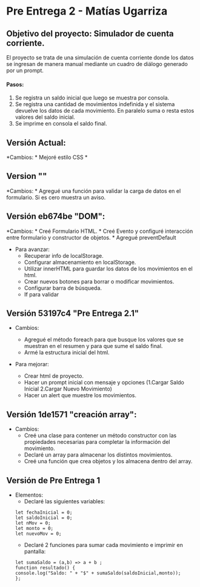 # Pre Entrega 2 - Matías Ugarriza

## Objetivo del proyecto: Simulador de cuenta corriente.
El proyecto se trata de una simulación de cuenta corriente donde los datos se ingresan de manera manual mediante un cuadro de diálogo generado por un prompt. 
#### Pasos:
1. Se registra un saldo inicial que luego se muestra por consola.
2. Se registra una cantidad de movimientos indefinida y el sistema devuelve los datos de cada movimiento. En paralelo suma o resta estos valores del saldo inicial.
3. Se imprime en consola el saldo final.

## Versión Actual:
*Cambios:
    * Mejoré estilo CSS
    * 

## Version ""
*Cambios:
    * Agregué una función para validar la carga de datos en el formulario. Si es cero muestra un aviso.

## Versión eb674be "DOM":
*Cambios:
    * Creé Formulario HTML.
    * Creé Evento y configuré interacción entre formulario y constructor de objetos.
    * Agregué preventDefault


* Para avanzar:
    * Recuperar info de localStorage.
    * Configurar almacenamiento en localStorage.
    * Utilizar innerHTML para guardar los datos de los movimientos en el html.
    * Crear nuevos botones para borrar o modificar movimientos.
    * Configurar barra de búsqueda.
    * If para validar
    

## Versión 53197c4 "Pre Entrega 2.1"
* Cambios:
    * Agregué el método foreach para que busque los valores que se muestran en el resumen y para que sume el saldo final.
    * Armé la estructura inicial del html.
    
* Para mejorar:
    * Crear html de proyecto.
    * Hacer un prompt inicial con mensaje y opciones (1.Cargar Saldo Inicial 2.Cargar Nuevo Movimiento)
    * Hacer un alert que muestre los movimientos.

## Versión 1de1571 "creación array":
* Cambios:
    * Creé una clase para contener un método constructor con las propiedades necesarias para completar la información del movimiento.
    * Declaré un array para almacenar los distintos movimientos.
    * Creé una función que crea objetos y los almacena dentro  del array.
    

## Versión de Pre Entrega 1
* Elementos:
    * Declaré las siguientes variables: 
    ```
    let fechaInicial = 0;
    let saldoInicial = 0;
    let nMov = 0;
    let monto = 0;
    let nuevoMov = 0;
    ```
    * Declaré 2 funciones para sumar cada movimiento e imprimir en pantalla:
    ```
    let sumaSaldo = (a,b) => a + b ;
    function resultado() {
    console.log("Saldo: " + "$" + sumaSaldo(saldoInicial,monto));
    };
    ```